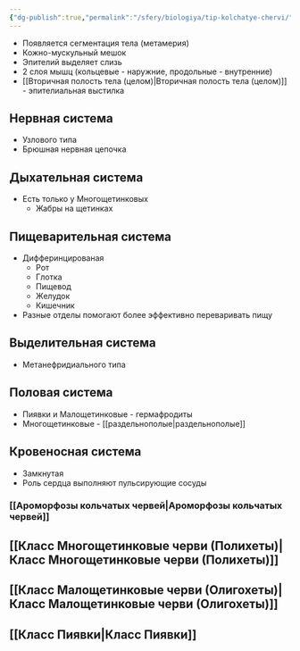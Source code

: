 ```yaml
---
{"dg-publish":true,"permalink":"/sfery/biologiya/tip-kolchatye-chervi/","tags":["Зоология"]}
---
```


- Появляется сегментация тела (метамерия)
- Кожно-мускульный мешок
- Эпителий выделяет слизь
- 2 слоя мышц (кольцевые - наружние, продольные - внутренние)
- [[Вторичная полость тела (целом)\|Вторичная полость тела (целом)]] - эпителиальная выстилка
## Нервная система
- Узлового типа
- Брюшная нервная цепочка
## Дыхательная система
- Есть только у Многощетинковых
	- Жабры на щетинках 
## Пищеварительная система
- Дифферинцированая 
	- Рот
	- Глотка
	- Пищевод
	- Желудок
	- Кишечник
- Разные отделы помогают более эффективно переваривать пищу
## Выделительная система
- Метанефридиального типа
## Половая система
- Пиявки и Малощетинковые - гермафродиты
- Многощетинковые - [[раздельнополые\|раздельнополые]]
## Кровеносная система
- Замкнутая
- Роль сердца выполняют пульсирующие сосуды
### [[Ароморфозы кольчатых червей\|Ароморфозы кольчатых червей]]
## [[Класс Многощетинковые черви (Полихеты)\|Класс Многощетинковые черви (Полихеты)]]
## [[Класс Малощетинковые черви (Олигохеты)\|Класс Малощетинковые черви (Олигохеты)]]
## [[Класс Пиявки\|Класс Пиявки]]